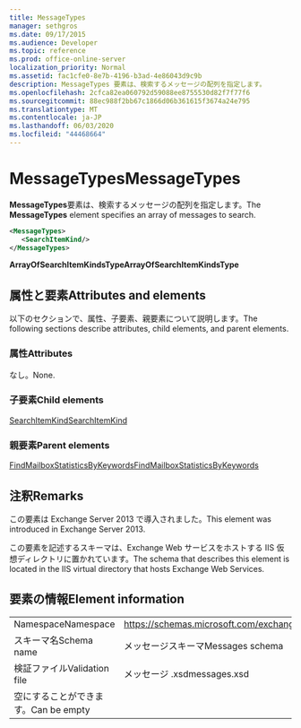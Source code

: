 ```yaml
---
title: MessageTypes
manager: sethgros
ms.date: 09/17/2015
ms.audience: Developer
ms.topic: reference
ms.prod: office-online-server
localization_priority: Normal
ms.assetid: fac1cfe0-8e7b-4196-b3ad-4e86043d9c9b
description: MessageTypes 要素は、検索するメッセージの配列を指定します。
ms.openlocfilehash: 2cfca82ea060792d59088ee8755530d82f7f77f6
ms.sourcegitcommit: 88ec988f2bb67c1866d06b361615f3674a24e795
ms.translationtype: MT
ms.contentlocale: ja-JP
ms.lasthandoff: 06/03/2020
ms.locfileid: "44468664"
---
```

# <a name="messagetypes"></a><span data-ttu-id="d9909-103">MessageTypes</span><span class="sxs-lookup"><span data-stu-id="d9909-103">MessageTypes</span></span>

<span data-ttu-id="d9909-104">**MessageTypes**要素は、検索するメッセージの配列を指定します。</span><span class="sxs-lookup"><span data-stu-id="d9909-104">The **MessageTypes** element specifies an array of messages to search.</span></span> 
  
```XML
<MessageTypes>
   <SearchItemKind/>
</MessageTypes>
```

 <span data-ttu-id="d9909-105">**ArrayOfSearchItemKindsType**</span><span class="sxs-lookup"><span data-stu-id="d9909-105">**ArrayOfSearchItemKindsType**</span></span>
## <a name="attributes-and-elements"></a><span data-ttu-id="d9909-106">属性と要素</span><span class="sxs-lookup"><span data-stu-id="d9909-106">Attributes and elements</span></span>

<span data-ttu-id="d9909-107">以下のセクションで、属性、子要素、親要素について説明します。</span><span class="sxs-lookup"><span data-stu-id="d9909-107">The following sections describe attributes, child elements, and parent elements.</span></span>
  
### <a name="attributes"></a><span data-ttu-id="d9909-108">属性</span><span class="sxs-lookup"><span data-stu-id="d9909-108">Attributes</span></span>

<span data-ttu-id="d9909-109">なし。</span><span class="sxs-lookup"><span data-stu-id="d9909-109">None.</span></span>
  
### <a name="child-elements"></a><span data-ttu-id="d9909-110">子要素</span><span class="sxs-lookup"><span data-stu-id="d9909-110">Child elements</span></span>

[<span data-ttu-id="d9909-111">SearchItemKind</span><span class="sxs-lookup"><span data-stu-id="d9909-111">SearchItemKind</span></span>](searchitemkind.md)
  
### <a name="parent-elements"></a><span data-ttu-id="d9909-112">親要素</span><span class="sxs-lookup"><span data-stu-id="d9909-112">Parent elements</span></span>

[<span data-ttu-id="d9909-113">FindMailboxStatisticsByKeywords</span><span class="sxs-lookup"><span data-stu-id="d9909-113">FindMailboxStatisticsByKeywords</span></span>](findmailboxstatisticsbykeywords.md)
  
## <a name="remarks"></a><span data-ttu-id="d9909-114">注釈</span><span class="sxs-lookup"><span data-stu-id="d9909-114">Remarks</span></span>

<span data-ttu-id="d9909-115">この要素は Exchange Server 2013 で導入されました。</span><span class="sxs-lookup"><span data-stu-id="d9909-115">This element was introduced in Exchange Server 2013.</span></span>
  
<span data-ttu-id="d9909-116">この要素を記述するスキーマは、Exchange Web サービスをホストする IIS 仮想ディレクトリに置かれています。</span><span class="sxs-lookup"><span data-stu-id="d9909-116">The schema that describes this element is located in the IIS virtual directory that hosts Exchange Web Services.</span></span>
  
## <a name="element-information"></a><span data-ttu-id="d9909-117">要素の情報</span><span class="sxs-lookup"><span data-stu-id="d9909-117">Element information</span></span>

|||
|:-----|:-----|
|<span data-ttu-id="d9909-118">Namespace</span><span class="sxs-lookup"><span data-stu-id="d9909-118">Namespace</span></span>  <br/> |https://schemas.microsoft.com/exchange/services/2006/messages  <br/> |
|<span data-ttu-id="d9909-119">スキーマ名</span><span class="sxs-lookup"><span data-stu-id="d9909-119">Schema name</span></span>  <br/> |<span data-ttu-id="d9909-120">メッセージスキーマ</span><span class="sxs-lookup"><span data-stu-id="d9909-120">Messages schema</span></span>  <br/> |
|<span data-ttu-id="d9909-121">検証ファイル</span><span class="sxs-lookup"><span data-stu-id="d9909-121">Validation file</span></span>  <br/> |<span data-ttu-id="d9909-122">メッセージ .xsd</span><span class="sxs-lookup"><span data-stu-id="d9909-122">messages.xsd</span></span>  <br/> |
|<span data-ttu-id="d9909-123">空にすることができます。</span><span class="sxs-lookup"><span data-stu-id="d9909-123">Can be empty</span></span>  <br/> ||
   

